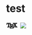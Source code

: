 # test
<svg xmlns="http://www.w3.org/2000/svg" stroke="currentColor" stroke-width="1" viewBox="300 -50 1000 500" width="35" height="18">
      <path d="m6.27 0h-6.09s-.18 2.24-.18 2.24h.24c.14-1.61.29-1.94 1.8-1.94.18 0 .44 0 .54.02.21.04.21.15.21.38v5.25c0 .34 0 .48-1.05.48h-.4v.31c.41-.03 1.42-.03 1.88-.03s1.49 0 1.9.03v-.31h-.4c-1.05 0-1.05-.14-1.05-.48v-5.25c0-.2 0-.34.18-.38.11-.02.38-.02.57-.02 1.5 0 1.65.33 1.79 1.94h.25s-.19-2.24-.19-2.24z" transform="matrix(45 0 0 45 356.35 50.35)"></path>
      <path d="m6.16 4.2h-.25c-.25 1.53-.48 2.26-2.19 2.26h-1.32c-.47 0-.49-.07-.49-.4v-2.66h.89c.97 0 1.08.32 1.08 1.17h.25v-2.64h-.25c0 .85-.11 1.16-1.08 1.16h-.89v-2.39c0-.33.02-.4.49-.4h1.28c1.53 0 1.79.55 1.95 1.94h.25l-.28-2.24h-5.6v.3h.23c.77 0 .79.11.79.47v5.22c0 .36-.02.47-.79.47h-.23v.31h5.74z" transform="matrix(45 0 0 45 602.5 150.25)"></path>
      <path d="m3.76 2.95 1.37-2c.21-.32.55-.64 1.44-.65v-.3h-2.38v.3c.4.01.62.23.62.46 0 .1-.02.12-.09.23 0 0-1.14 1.68-1.14 1.68l-1.28-1.92c-.02-.03-.07-.11-.07-.15 0-.12.22-.29.64-.3v-.3c-.34.03-1.07.03-1.45.03-.31 0-.93-.01-1.3-.03v.3h.19c.55 0 .74.07.93.35 0 0 1.83 2.77 1.83 2.77l-1.63 2.41c-.14.2-.44.66-1.44.66v.31h2.38v-.31c-.46-.01-.63-.28-.63-.46 0-.09.03-.13.1-.24l1.41-2.09 1.58 2.38c.02.04.05.08.05.11 0 .12-.22.29-.65.3v.31c.35-.03 1.08-.03 1.45-.03.42 0 .88.01 1.3.03v-.31h-.19c-.52 0-.73-.05-.94-.36 0 0-2.1-3.18-2.1-3.18z" transform="matrix(45 0 0 45 845.95 47.65)"></path>
    </svg>
<img src="./gaussian_distr_svg">
